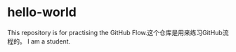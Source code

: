 # hello-world
This repository is for practising the GitHub Flow.这个仓库是用来练习GitHub流程的。
I am a student.
